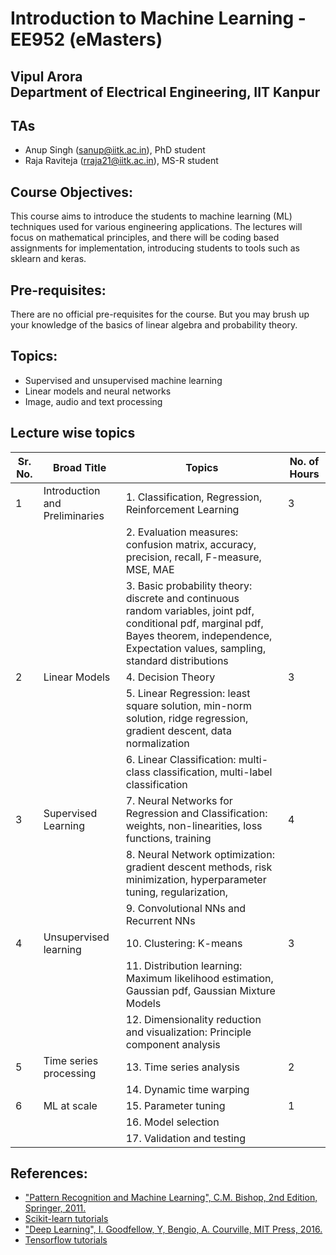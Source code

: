 # Introduction to Machine Learning - EE952 (eMasters)

## Vipul Arora <br> Department of Electrical Engineering, IIT Kanpur

## TAs
- Anup Singh (sanup@iitk.ac.in), PhD student
- Raja Raviteja (rraja21@iitk.ac.in), MS-R student

## Course Objectives:
  This course aims to introduce the students to machine learning (ML) techniques used for various engineering applications. The lectures will focus on mathematical principles, and there will be coding based assignments for implementation, introducing students to tools such as sklearn and keras.

## Pre-requisites:
There are no official pre-requisites for the course. But you may brush up your knowledge of the basics of linear algebra and probability theory.

## Topics:
-	Supervised and unsupervised machine learning
- Linear models and neural networks
- Image, audio and text processing


## Lecture wise topics

| Sr. No. 	| Broad Title 	| Topics 	| No. of Hours 	|
|---	|---	|---	|---	|
| 1 	| Introduction and Preliminaries 	| 1.    Classification, Regression, Reinforcement Learning 	| 3 	|
|  	|  	| 2.    Evaluation measures: confusion matrix, accuracy, precision, recall, F-measure, MSE, MAE 	|  	|
|  	|  	| 3.    Basic probability theory: discrete and continuous random variables, joint pdf, conditional pdf, marginal pdf, Bayes theorem, independence, Expectation values, sampling, standard distributions 	|  	|
| 2 	| Linear Models 	| 4.    Decision Theory 	| 3 	|
|  	|  	| 5.    Linear Regression: least square solution, min-norm solution, ridge regression, gradient descent, data normalization 	|  	|
|  	|  	| 6.    Linear Classification: multi-class classification, multi-label classification 	|  	|
| 3 	| Supervised Learning 	| 7.    Neural Networks for Regression and Classification: weights, non-linearities, loss functions, training 	| 4 	|
|  	|  	| 8.    Neural Network optimization: gradient descent methods, risk minimization, hyperparameter tuning, regularization, 	|  	|
|  	|  	| 9.    Convolutional NNs and Recurrent NNs 	|  	|
| 4 	| Unsupervised learning 	| 10.    Clustering: K-means 	| 3 	|
|  	|  	| 11.    Distribution learning: Maximum likelihood estimation, Gaussian pdf, Gaussian Mixture Models 	|  	|
|  	|  	| 12.    Dimensionality reduction and visualization: Principle component analysis 	|  	|
| 5 	| Time series processing 	| 13.  Time series analysis 	| 2 	|
|  	|  	| 14.  Dynamic time warping 	|  	|
| 6 	| ML at scale 	| 15.  Parameter tuning 	| 1 	|
|  	|  	| 16.  Model selection 	|  	|
|  	|  	| 17.  Validation and testing 	|  	|


## References:

  - ["Pattern Recognition and Machine Learning", C.M. Bishop, 2nd Edition, Springer, 2011.](https://www.microsoft.com/en-us/research/uploads/prod/2006/01/Bishop-Pattern-Recognition-and-Machine-Learning-2006.pdf)
  - [Scikit-learn tutorials](http://gael-varoquaux.info/scipy-lecture-notes/packages/scikit-learn/index.html)
  - ["Deep Learning", I. Goodfellow, Y, Bengio, A. Courville, MIT Press, 2016.](https://www.deeplearningbook.org/)
  - [Tensorflow tutorials](https://www.tensorflow.org/tutorials/)

<!-- ## Links:

- [Course portal](https://ipearl.emasters.iitk.ac.in/courses/course-v1:EMIITK+CM-C1Q3M2+2022/course/)
- [Codes](https://drive.google.com/drive/folders/1FtgRW6MS0_GqaaJoR4BAf69GxP0Do5Sv?usp=sharing) 
-->